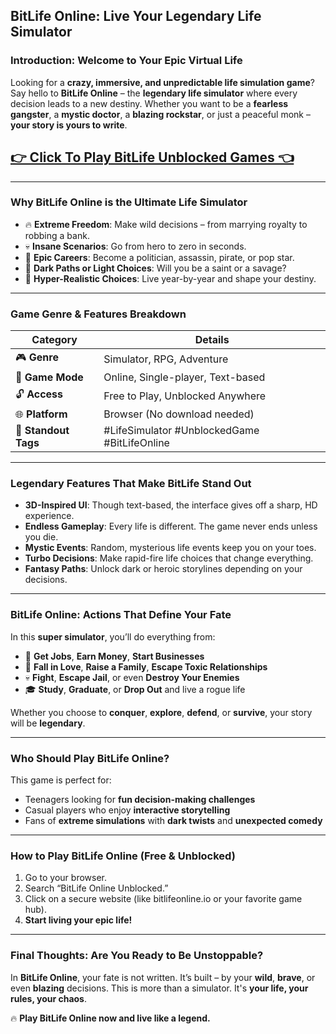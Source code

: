 ## **BitLife Online: Live Your Legendary Life Simulator**

### **Introduction: Welcome to Your Epic Virtual Life**

Looking for a **crazy, immersive, and unpredictable life simulation game**? Say hello to **BitLife Online** – the **legendary life simulator** where every decision leads to a new destiny. Whether you want to be a **fearless gangster**, a **mystic doctor**, a **blazing rockstar**, or just a peaceful monk – **your story is yours to write**.

## <a href="https://1kb.link/WXryC3">👉 Click To Play BitLife Unblocked Games 👈</a>

---

### **Why BitLife Online is the Ultimate Life Simulator**

* 🔥 **Extreme Freedom**: Make wild decisions – from marrying royalty to robbing a bank.
* 💀 **Insane Scenarios**: Go from hero to zero in seconds.
* 👑 **Epic Careers**: Become a politician, assassin, pirate, or pop star.
* 👻 **Dark Paths or Light Choices**: Will you be a saint or a savage?
* 💬 **Hyper-Realistic Choices**: Live year-by-year and shape your destiny.

---

### **Game Genre & Features Breakdown**

| **Category**         | **Details**                                  |
| -------------------- | -------------------------------------------- |
| 🎮 **Genre**         | Simulator, RPG, Adventure                    |
| 🚀 **Game Mode**     | Online, Single-player, Text-based            |
| 🔓 **Access**        | Free to Play, Unblocked Anywhere             |
| 🌐 **Platform**      | Browser (No download needed)                 |
| 🌈 **Standout Tags** | #LifeSimulator #UnblockedGame #BitLifeOnline |

---

### **Legendary Features That Make BitLife Stand Out**

* **3D-Inspired UI**: Though text-based, the interface gives off a sharp, HD experience.
* **Endless Gameplay**: Every life is different. The game never ends unless you die.
* **Mystic Events**: Random, mysterious life events keep you on your toes.
* **Turbo Decisions**: Make rapid-fire life choices that change everything.
* **Fantasy Paths**: Unlock dark or heroic storylines depending on your decisions.

---

### **BitLife Online: Actions That Define Your Fate**

In this **super simulator**, you’ll do everything from:

* 💼 **Get Jobs**, **Earn Money**, **Start Businesses**
* 💑 **Fall in Love**, **Raise a Family**, **Escape Toxic Relationships**
* 💀 **Fight**, **Escape Jail**, or even **Destroy Your Enemies**
* 🎓 **Study**, **Graduate**, or **Drop Out** and live a rogue life

Whether you choose to **conquer**, **explore**, **defend**, or **survive**, your story will be **legendary**.

---

### **Who Should Play BitLife Online?**

This game is perfect for:

* Teenagers looking for **fun decision-making challenges**
* Casual players who enjoy **interactive storytelling**
* Fans of **extreme simulations** with **dark twists** and **unexpected comedy**

---

### **How to Play BitLife Online (Free & Unblocked)**

1. Go to your browser.
2. Search “BitLife Online Unblocked.”
3. Click on a secure website (like bitlifeonline.io or your favorite game hub).
4. **Start living your epic life!**

---

### **Final Thoughts: Are You Ready to Be Unstoppable?**

In **BitLife Online**, your fate is not written. It’s built – by your **wild**, **brave**, or even **blazing** decisions. This is more than a simulator. It's **your life, your rules, your chaos**.

🔥 **Play BitLife Online now and live like a legend.**
